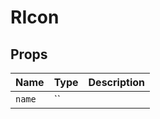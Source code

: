 <!-- generated by doc script, do not edit -->

# RIcon




## Props

| Name | Type | Description |
|-|-|-|
| `name` | `` |  |





<!-- ## Methods -->

<!-- ## Example -->